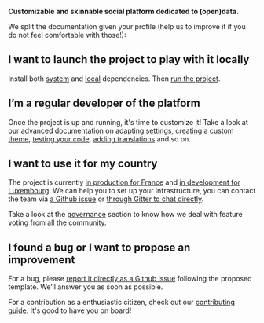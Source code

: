 **Customizable and skinnable social platform dedicated to (open)data.**

We split the documentation given your profile (help us to improve it if you do not feel comfortable with those!):


## I want to launch the project to play with it locally

Install both [system](system-dependencies.md) and [local](local-dependencies.md) dependencies. Then [run the project](running-project.md).


## I’m a regular developer of the platform

Once the project is up and running, it's time to customize it! Take a look at our advanced documentation on [adapting settings](adapting-settings.md), [creating a custom theme](creating-theme.md), [testing your code](testing-code.md), [adding translations](adding-translations.md) and so on.


## I want to use it for my country

The project is currently [in production for France][data-gouv-fr] and [in development for Luxembourg][data-gouv-lu-repository]. We can help you to set up your infrastructure, you can contact the team via [a Github issue][github-new-issue] or [through Gitter to chat directly][gitter].

Take a look at the [governance](governance.md) section to know how we deal with feature voting from all the community.


## I found a bug or I want to propose an improvement

For a bug, please [report it directly as a Github issue][github-new-issue] following the proposed template. We’ll answer you as soon as possible.

For a contribution as a enthusiastic citizen, check out our [contributing guide](contributing-guide.md). It's good to have you on board!

[data-gouv-fr]: https://www.data.gouv.fr/
[data-gouv-lu-repository]: https://github.com/opendatalu/udata-gouvlu
[github-new-issue]: https://github.com/opendatateam/udata/issues/new
[gitter]: https://gitter.im/opendatateam/udata
